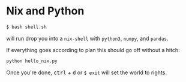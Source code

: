 # Nix and Python

```bash
$ bash shell.sh
```
will run drop you into a `nix-shell` with `python3`, `numpy`, and `pandas`.

If everything goes according to plan this should go off without a hitch:
```bash
python hello_nix.py
```
Once you're done, <kbd>ctrl</kbd> + <kbd>d</kbd> or `$ exit` will set the world to rights.
